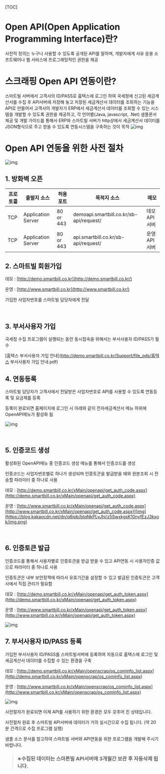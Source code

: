 [TOC]

# Open API(Open Application Programming Interface)란?

사전적 정의는 누구나 사용할 수 있도록 공개된 API를 말하며, 개발자에게 사유 응용 소프트웨어나 웹 서비스에 프로그래밍적인 권한을 제공



# **스크래핑 Open API 연동이란?**

스마트빌 서버에서 고객사의 ID/PASS로 홈택스에 로그인 하여 국세청에 신고된 세금계산서를 수집 후 API서버에 저장해 놓고 저장된 세금계산서 데이터를 조회하는 기능을 API로 만들어서 고객사의 개발자가 ERP에서 세금계산서 데이터를 조회할 수 있는 시스템을 개발할 수 있도록 권한을 제공하고, 각 언어별(Java, javascript, .Net) 샘플문서 제공 및 개발 가이드를 통해서 ERP와 스마트빌 서버가 http상에서 세금계산서 데이터를 JSON형식으로 주고 받을 수 있도록 연동시스템을 구축하는 것이 목적
![img](https://blog.kakaocdn.net/dn/bYkzez/btqNovej4Za/zPIAmYkyVHKCdUCfqBXQLK/img.png)



# **Open API 연동을 위한 사전 절차**

![img](https://gblobscdn.gitbook.com/assets%2F-MMmhRTm3PcrZFZCUXBE%2F-MMrwp7WT7H2qOMqHAkP%2F-MMrywQQTQ2nt_2qUz7t%2FDTIM.gif?alt=media&token=a0a7cefb-b532-404a-836f-a3a352af6ca2)

## **1. 방화벽 오픈**

| **프로토콜** | **출발지 소스**    | **허용 포트** | **목적지 소스**                         | **메모**      |
| ------------ | ------------------ | ------------- | --------------------------------------- | ------------- |
| TCP          | Application Server | 80 or 443     | demoapi.smartbill.co.kr/sb-api/request/ | 데모 API 서버 |
| TCP          | Application Server | 80 or 443     | api.smartbill.co.kr/sb-api/request/     | 운영 API 서버 |



## **2. 스마트빌 회원가입**

데모 : [http://demo.smartbill.co.kr](http://demo.smartbill.co.kr/)

운영 : [http://www.smartbill.co.kr](http://www.smartbill.co.kr/)

가입한 사업자번호를 스마트빌 담당자에게 전달

‌

## **3. 부서사용자 가입**

국세청 수집 프로그램이 실행되는 동안 동시접속을 위해서는 부서사용자 ID/PASS가 필수

 [홈택스 부서사용자 가입 안내](http://demo.smartbill.co.kr/Support/file_pds/홈텍스 부서사용자 가입 안내.pdf)



## **4. 연동등록**

스마트빌 담당자가 고객사에서 전달받은 사업자번호로 API를 사용할 수 있도록 연동등록 및 요금제를 등록

등록이 완료되면 홈페이지에 로그인 시 아래와 같이 전자세금계산서 메뉴 하위에 OpenAPI메뉴가 활성화 됨

![img](https://blog.kakaocdn.net/dn/DqLJ0/btqNnu7Kcsm/Vc4kdiLDktCdlVo1d2u3pk/img.png)

‌

## **5. 인증코드 생성**

활성화된 OpenAPI메뉴 중 인증코드 생성 메뉴를 통해서 인증코드를 생성

인증코드는 사업자번호별로 하나가 생성되며 인증토큰을 발급받을 때와 원본조회 시 전송할 파라미터 중 하나로 사용

데모 : [http://demo.smartbill.co.kr/xMain/openapi/get_auth_code.aspx](http://demo.smartbill.co.kr/xMain/openapi/get_auth_code.aspx)

운영 : [http://www.smartbill.co.kr/xMain/openapi/get_auth_code.aspx](http://www.smartbill.co.kr/xMain/openapi/get_auth_code.aspx)![img](https://blog.kakaocdn.net/dn/q8ipb/btqNkPLyJhj/z5SwxkgsK10nyfEzJ3kxok/img.png)

‌

## **6. 인증토큰 발급**

인증코드를 통해서 사용자별로 인증토큰을 받급 받을 수 있고 API연동 시 사용자인증 값으로 파라미터 중 하나로 사용 

인증토큰은 내부 보안정책에 따라서 유효기간을 설정할 수 있고 발급된 인증토큰은 고객사에서 직접 관리가 필요함

데모 : [http://demo.smartbill.co.kr/xMain/openapi/get_auth_token.aspx](http://demo.smartbill.co.kr/xMain/openapi/get_auth_token.aspx)

운영 : [http://www.smartbill.co.kr/xMain/openapi/get_auth_token.aspx](http://www.smartbill.co.kr/xMain/openapi/get_auth_token.aspx)

![img](https://blog.kakaocdn.net/dn/dlNeGc/btqNllXMqjk/27FGwR9VKuJlPKuLIk6c7k/img.png)



## **7. 부서사용자 ID/PASS 등록**

가입한 부서사용자 ID/PASS를 스마트빌서버에 등록하여 자동으로 홈택스에 로그인 및 세금계산서 데이터를 수집할 수 있는 환경을 구축

데모 : [http://demo.smartbill.co.kr/xMain/openscrap/os_cominfo_list.aspx](http://demo.smartbill.co.kr/xMain/openscrap/os_cominfo_list.aspx)

운영 : [http://www.smartbill.co.kr/xMain/openscrap/os_cominfo_list.aspx](http://www.smartbill.co.kr/xMain/openscrap/os_cominfo_list.aspx)

![img](https://blog.kakaocdn.net/dn/oYGmN/btqNowda8z5/AkjjIBk0hYW6axRq7ccwO0/img.png)

사전절차가 완료되면 이제 API를 사용하기 위한 환경은 모두 갖추어 진 상태입니다.

사전절차 완료 후 스마트빌 API서버에 데이터가 거의 실시간으로 수집 됩니다. (약 20분 간격으로 수집 프로그램 실행)

샘플 소스 문서를 참고하여 스마트빌 서버와 API연동을 위한 프로그램을 개발해 주시기 바랍니다.



> ### ※수집된 데이터는 스마튼빌 API서버에 3개월간 보관 후 자동삭제 됩니다.